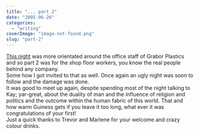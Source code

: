 ```yaml
---
title: "... part 2"
date: "2005-06-26"
categories: 
  - "writing"
coverImage: "image-not-found.png"
slug: "part-2"
---
```


[This night](http://www.shibbyonline.co.uk/blog/?p=70) was more orientated around the office staff of Grabor Plastics and so part 2 was for the shop floor workers, you know the real people behind any company.  
Some how I got invited to that as well. Once again an ugly night was soon to follow and the damage was done.  
It was good to meet up again, despite spending most of the night talking to Kay; yar-great, about the duality of man and the influence of religion and politics and the outcome within the human fabric of this world. That and how warm Guiness gets if you leave it too long, what ever it was congratulations of your first!  
Just a quick thanks to Trevor and Marlene for your welcome and crazy colour drinks.
